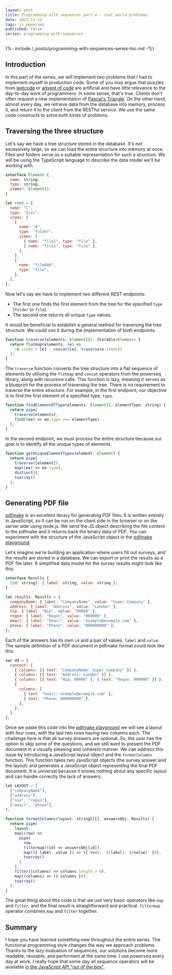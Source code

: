 ```yaml
---
layout: post
title: Programming with sequences part 4 - real world problems
date: 2022-11-14
tags: js powerseq
published: false
series: programming-with-sequences
---
```


{%- include /_posts/programming-with-sequences-series-toc.md -%}

## Introduction

In this part of the series, we will implement two problems that I had to implement myself in production code. Some of you may argue that puzzles from [leetcode](https://leetcode.com/) or [advent of code](https://adventofcode.com/) are artificial and have little relevance to the day-to-day work of programmers. In some sense, that's true. Clients don't often request a new implementation of [Pascal's Triangle](https://en.wikipedia.org/wiki/Pascal%27s_triangle). On the other hand, almost every day, we retrieve data from the database into memory, process it, and return it to the client from the RESTful service. We use the same code constructs to solve both kinds of problems.

## Traversing the three structure

Let's say we have a tree structure stored in the database. It's not excessively large, so we can load the entire structure into memory at once. Files and folders serve as a suitable representation for such a structure. We will be using the TypeScript language to describe the data model we'll be working with.

```javascript
interface Element {
  name: string;
  type: string;
  items?: Element[];
}

let root = {
  name: "C",
  type: "disc",
  items: [
    {
      name: "A",
      type: "folder",
      items: [
        { name: "file1", type: "file" },
        { name: "file1", type: "file" },
      ],
    },
    {
      name: "file666",
      type: "file",
    },
  ],
};
```

Now let's say we have to implement two different REST endpoints:

- The first one finds the first element from the tree for the specified `type` (`folder` or `file`).
- The second one returns all unique `type` values.

It would be beneficial to establish a general method for traversing the tree structure. We could use it during the implementation of both endpoints.

```javascript
function traverse(elements: Element[]): Iterable<Element> {
  return flatmap(elements, (e) =>
    !e.items ? [e] : concat([e], traverse(e.items))
  );
}
```

The `traverse` function converts the tree structure into a flat sequence of elements by utilising the `flatmap` and `concat` operators from the powerseq library, along with recursive calls. This function is lazy, meaning it serves as a blueprint for the process of traversing the tree. There is no requirement to traverse the entire structure. For example, in the first endpoint, our objective is to find the first element of a specified type, `type`.

```javascript
function findElementOfType(elements: Element[], elementType: string) {
  return pipe(
    traverse(elements),
    find((ee) => ee.type === elementType)
  );
}
```

In the second endpoint, we must process the entire structure because our goal is to identify all the unique types of elements.

```javascript
function getUniqueElementTypes(element: Element) {
  return pipe(
    traverse([element]),
    map((ee) => ee.type),
    distinct(),
    toarray()
  );
}
```

## Generating PDF file

[pdfmake](http://pdfmake.org/#/) is an excellent library for generating PDF files. It is written entirely in JavaScript, so it can be run on the client side in the browser or on the server side using node.js. We send the JS object describing the file content to the pdfmake and it returns back the binary data of PDF. You can experiment with the structure of the JavaScript object in the [pdfmake playground](http://pdfmake.org/playground.html).

Let's imagine we're building an application where users fill out surveys, and the results are stored in a database. We can export or print the results as a PDF file later. A simplified data model for the survey results might look like this:

```javascript
interface Results {
  [id: string]: { label: string, value: string };
}

let results: Results = {
  companyName: { label: "CompanyName", value: "Super Company" },
  address: { label: "Address", value: "London" },
  nip: { label: "Nip", value: "00000" },
  regon: { label: "Regon", value: "000000" },
  email: { label: "Email", value: "example@example.com" },
  phone: { label: "Phone", value: "000000000" },
};
```

Each of the answers has its own `id` and a pair of values, `label` and `value`. The sample definition of a PDF document in pdfmake format could look like this:

```javascript
var dd = {
  content: [
    { columns: [{ text: "CompanyName: Super Company" }] },
    { columns: [{ text: "Address: London" }] },
    { columns: [{ text: "Nip: 00000" }, { text: "Regon: 000000" }] },
    {
      columns: [
        { text: "Email: example@example.com" },
        { text: "Phone: 000000000" },
      ],
    },
  ],
};
```

Once we paste this code into the [pdfmake playground](http://pdfmake.org/playground.html) we will see a layout with four rows, with the last two rows having two columns each. The challenge here is that all survey answers are optional. So, the user has the option to skip some of the questions, and we still want to present the PDF document in a visually pleasing and coherent manner. We can address this issue by introducing a JavaScript layout object and the `formatColumns` function. This function takes two JavaScript objects (the survey answer and the layout) and generates a JavaScript object representing the final PDF document. It is universal because it knows nothing about any specific layout and can handle correctly the lack of answers.

```javascript
let LAYOUT = [
  ["companyName"],
  ["address"],
  ["nip", "regon"],
  ["email", "phone"],
];

function formatColumns(layout: string[][], answersObj: Results) {
  return pipe(
    layout,
    map((row) =>
      pipe(
        row,
        filtermap((id) => answersObj[id]),
        map(({ label, value }) => ({ text: `${label}: ${value}` })),
        toarray()
      )
    ),
    filter((columns) => columns.length > 0),
    map((columns) => ({ columns })),
    toarray()
  );
}
```

The great thing about this code is that we use very basic operators like `map` and `filter`, and the final result is straightforward and practical. `filtermap` operator combines `map` and `filter` together.

## Summary

I hope you have learned something new throughout the entire series. The functional programming style changes the way we approach problems. Thanks to the lazy evaluation of sequences, our solutions become more readable, reusable, and performant at the same time. I use powerseq every day at work. I really hope that some day all sequence operators will be available [in the JavaScript API "out of the box"](https://twitter.com/rauschma/status/1567865231983919115).
